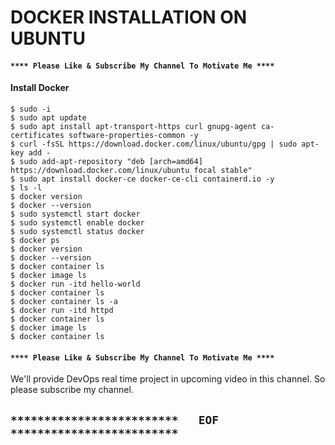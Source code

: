 # DOCKER INSTALLATION ON UBUNTU


#### `**** Please Like & Subscribe My Channel To Motivate Me ****`


#### Install Docker

```
$ sudo -i
$ sudo apt update
$ sudo apt install apt-transport-https curl gnupg-agent ca-certificates software-properties-common -y
$ curl -fsSL https://download.docker.com/linux/ubuntu/gpg | sudo apt-key add -
$ sudo add-apt-repository "deb [arch=amd64] https://download.docker.com/linux/ubuntu focal stable"
$ sudo apt install docker-ce docker-ce-cli containerd.io -y
$ ls -l
$ docker version
$ docker --version
$ sudo systemctl start docker
$ sudo systemctl enable docker
$ sudo systemctl status docker
$ docker ps
$ docker version
$ docker --version
$ docker container ls
$ docker image ls
$ docker run -itd hello-world
$ docker container ls
$ docker container ls -a
$ docker run -itd httpd
$ docker container ls
$ docker image ls
$ docker container ls
```


#### `**** Please Like & Subscribe My Channel To Motivate Me ****`
  

We'll provide DevOps real time project in upcoming video in this channel. So please subscribe my channel.

## `*************************   EOF   *************************`

